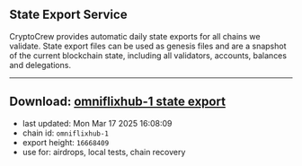 ## State Export Service
CryptoCrew provides automatic daily state exports for all chains we validate. State export files can be used as genesis files and are a snapshot of the current blockchain state, including all validators, accounts, balances and delegations.

---
**Download: [omniflixhub-1 state export](https://dl-eu2.ccvalidators.com/SERVICE/omniflixhub/omniflixhub-1_export_16668409.json)**
---

- last updated: Mon Mar 17 2025 16:08:09
- chain id: `omniflixhub-1`
- export height: `16668409`
- use for: airdrops, local tests, chain recovery
